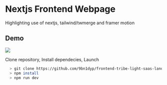 # Nextjs Frontend Webpage

Highlighting use of nextjs, tailwind/twmerge and framer motion

## Demo

![](frontend-frame-motion.gif)

Clone repository, Install dependecies, Launch

```bash
  > git clone https://github.com/9bn1dyp/frontend-tribe-light-saas-landing-page-template.git
  > npm install
  > npm run dev
```
